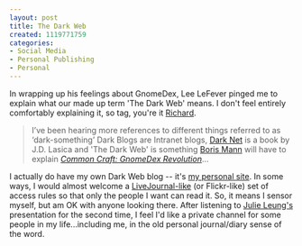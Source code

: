 ```yaml
--- 
layout: post
title: The Dark Web
created: 1119771759
categories: 
- Social Media
- Personal Publishing
- Personal
---
```

<p>In wrapping up his feelings about GnomeDex, Lee LeFever pinged me to explain what our made up term 'The Dark Web' means. I don't feel entirely comfortably explaining it, so tag, you're it <a href="http://www.justagwailo.com">Richard</a>.</p>
 
<blockquote>
I&rsquo;ve been hearing more references to different things referred to as &lsquo;dark-something&rsquo;  Dark Blogs are Intranet blogs, <a href="http://www.darknet.com/">Dark Net</a> is a book by J.D. Lasica and 'The Dark Web' is something <a href="http://www.bmannconsulting.com/">Boris Mann</a> will have to explain
<cite><a href="http://www.commoncraft.com/archives/001108.html">Common Craft: GnomeDex Revolution</a></cite>&#133;</blockquote>

<p>I actually do have my own Dark Web blog -- it's <a href="http://personal.bmannconsulting.com">my personal site</a>. In some ways, I would almost welcome a <a href="http://www.livejournal.com">LiveJournal-like</a> (or Flickr-like) set of access rules so that only the people I want can read it. So, it means I sensor myself, but am OK with anyone looking there. After listening to <a href="http://www.julieleung.com/">Julie Leung's</a> presentation for the second time, I feel I'd like a private channel for some people in my life...including me, in the old personal journal/diary sense of the word.</p>
